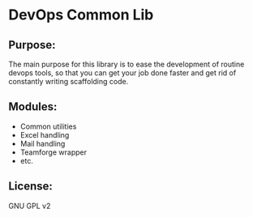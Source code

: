 DevOps Common Lib
=================

Purpose:
--------
The main purpose for this library is to ease the development of routine devops tools,
so that you can get your job done faster and get rid of constantly writing scaffolding code.

Modules:
--------
* Common utilities
* Excel handling
* Mail handling
* Teamforge wrapper
* etc.

License:
--------
GNU GPL v2
